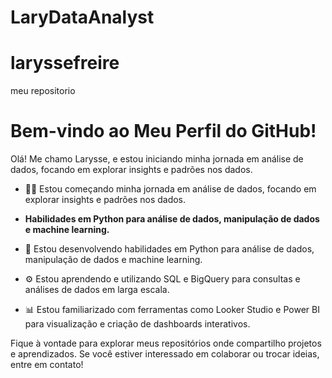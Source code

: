 # LaryDataAnalyst

# laryssefreire
 meu repositorio

 # Bem-vindo ao Meu Perfil do GitHub!

Olá! 
Me chamo Larysse, e estou iniciando minha jornada em análise de dados, focando em explorar insights e padrões nos dados.

- 👨‍💻 Estou começando minha jornada em análise de dados, focando em explorar insights e padrões nos dados.

- **Habilidades em Python para análise de dados, manipulação de dados e machine learning.**

- 🐍 Estou desenvolvendo habilidades em Python para análise de dados, manipulação de dados e machine learning.
- ⚙️ Estou aprendendo e utilizando SQL e BigQuery para consultas e análises de dados em larga escala.
- 📊 Estou familiarizado com ferramentas como Looker Studio e Power BI para visualização e criação de dashboards interativos.

Fique à vontade para explorar meus repositórios onde compartilho projetos e aprendizados. Se você estiver interessado em colaborar ou trocar ideias, entre em contato!

 
